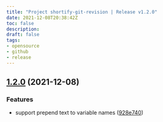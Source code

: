 ```yaml
---
title: "Project shortify-git-revision | Release v1.2.0"
date: 2021-12-08T20:38:42Z
toc: false
description: 
draft: false
tags:
- opensource
- github
- release
---
```

## [1.2.0](https://github.com/rlespinasse/shortify-git-revision/compare/v1.1.0...v1.2.0) (2021-12-08)


### Features

* support prepend text to variable names ([928e740](https://github.com/rlespinasse/shortify-git-revision/commit/928e740f908a71890567d3216b6722debc8a478a))



